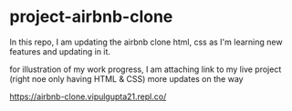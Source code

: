 # project-airbnb-clone
In this repo, I am updating the airbnb clone html, css as I'm learning new features and updating in it.


for illustration of my work progress, I am attaching link to my live project (right noe only having HTML & CSS)
more updates on the way

https://airbnb-clone.vipulgupta21.repl.co/
